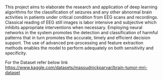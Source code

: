 This project aims to elaborate the research and application of
deep learning algorithms for the classification of seizures and
any other abnormal brain activities in patients under critical condition from EEG scans and recordings. Classical reading of
EEG still images is labor intensive and subjective which
inhibits appropriate interventions when necessary. Employing
neural networks in the system promotes the detection and
classification of harmful patterns that in turn promotes the
accurate, timely and efficient decision support. The use of advanced pre-processing and feature extraction methods enables the model to perform adequately on both sensitivity
and specificity.

For the Dataset refer below link
https://www.kaggle.com/datasets/masoudnickparvar/brain-tumor-mri-dataset
